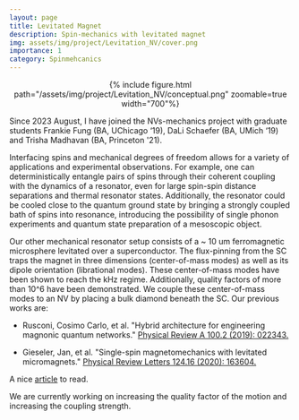 ```yaml
---
layout: page
title: Levitated Magnet
description: Spin-mechanics with levitated magnet
img: assets/img/project/Levitation_NV/cover.png
importance: 1
category: Spinmehcanics
---
```

<div class="row mt-6">
    <div class="col-sm mt-3 mt-md-0" align="center">
        {% include figure.html path="/assets/img/project/Levitation_NV/conceptual.png" zoomable=true width="700"%}
    </div>
</div>

Since 2023 August, I have joined the NVs-mechanics project with graduate students Frankie Fung (BA, UChicago ‘19), DaLi Schaefer (BA, UMich ‘19) and Trisha Madhavan (BA, Princeton '21).

Interfacing spins and mechanical degrees of freedom allows for a variety of applications and experimental observations. For example, one can deterministically entangle pairs of spins through their coherent coupling with the dynamics of a resonator, even for large spin-spin distance separations and thermal resonator states. Additionally, the resonator could be cooled close to the quantum ground state by bringing a strongly coupled bath of spins into resonance, introducing the possibility of single phonon experiments and quantum state preparation of a mesoscopic object.

Our other mechanical resonator setup consists of a ~ 10 um ferromagnetic microsphere levitated over a superconductor. The flux-pinning from the SC traps the magnet in three dimensions (center-of-mass modes) as well as its dipole orientation (librational modes). These center-of-mass modes have been shown to reach the kHz regime. Additionally, quality factors of more than 10^6 have been demonstrated. We couple these center-of-mass modes to an NV by placing a bulk diamond beneath the SC. Our previous works are:

- Rusconi, Cosimo Carlo, et al. "Hybrid architecture for engineering magnonic quantum networks." [Physical Review A 100.2 (2019): 022343.](https://journals.aps.org/pra/abstract/10.1103/PhysRevA.100.022343)

- Gieseler, Jan, et al. "Single-spin magnetomechanics with levitated micromagnets." [Physical Review Letters 124.16 (2020): 163604.](https://journals.aps.org/prl/abstract/10.1103/PhysRevLett.124.163604)

A nice [article](https://physics.aps.org/articles/v13/67) to read.

We are currently working on increasing the quality factor of the motion and increasing the coupling strength.
